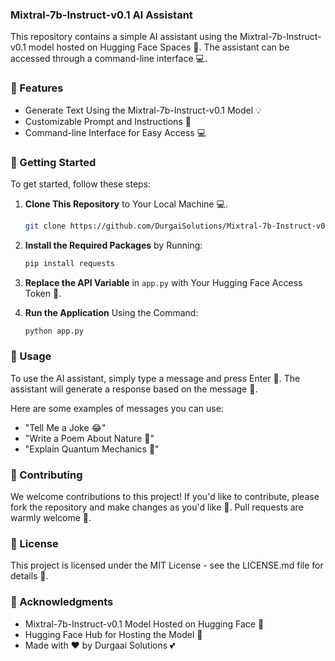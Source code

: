 ### Mixtral-7b-Instruct-v0.1 AI Assistant

This repository contains a simple AI assistant using the Mixtral-7b-Instruct-v0.1 model hosted on Hugging Face Spaces 🚀. The assistant can be accessed through a command-line interface 💻.

### 🎉 Features

- Generate Text Using the Mixtral-7b-Instruct-v0.1 Model 💡
- Customizable Prompt and Instructions 📝
- Command-line Interface for Easy Access 💻

### 🚀 Getting Started

To get started, follow these steps:

1. **Clone This Repository** to Your Local Machine 💻.
   ```bash
   git clone https://github.com/DurgaiSolutions/Mixtral-7b-Instruct-v0.1
   ```

2. **Install the Required Packages** by Running:
   ```bash
   pip install requests
   ```

3. **Replace the API Variable** in `app.py` with Your Hugging Face Access Token 🔑.

4. **Run the Application** Using the Command:
   ```bash
   python app.py
   ```

### 💬 Usage

To use the AI assistant, simply type a message and press Enter 💬. The assistant will generate a response based on the message 🤔.

Here are some examples of messages you can use:

- "Tell Me a Joke 😂"
- "Write a Poem About Nature 🌳"
- "Explain Quantum Mechanics 🤯"

### 🤝 Contributing

We welcome contributions to this project! If you'd like to contribute, please fork the repository and make changes as you'd like 📝. Pull requests are warmly welcome 🤝.

### 📝 License

This project is licensed under the MIT License - see the LICENSE.md file for details 📝.

### 🙏 Acknowledgments

- Mixtral-7b-Instruct-v0.1 Model Hosted on Hugging Face 🤖
- Hugging Face Hub for Hosting the Model 🚀
- Made with ❤️ by Durgaai Solutions 💕
